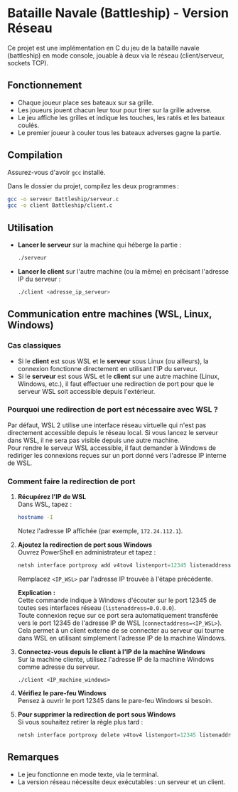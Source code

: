 # Bataille Navale (Battleship) - Version Réseau

Ce projet est une implémentation en C du jeu de la bataille navale (battleship) en mode console, jouable à deux via le réseau (client/serveur, sockets TCP).

## Fonctionnement

- Chaque joueur place ses bateaux sur sa grille.
- Les joueurs jouent chacun leur tour pour tirer sur la grille adverse.
- Le jeu affiche les grilles et indique les touches, les ratés et les bateaux coulés.
- Le premier joueur à couler tous les bateaux adverses gagne la partie.

## Compilation

Assurez-vous d'avoir `gcc` installé.

Dans le dossier du projet, compilez les deux programmes :
```bash
gcc -o serveur Battleship/serveur.c
gcc -o client Battleship/client.c
```

## Utilisation

- **Lancer le serveur** sur la machine qui héberge la partie :
  ```bash
  ./serveur
  ```
- **Lancer le client** sur l'autre machine (ou la même) en précisant l'adresse IP du serveur :
  ```bash
  ./client <adresse_ip_serveur>
  ```

## Communication entre machines (WSL, Linux, Windows)

### Cas classiques

- Si le **client** est sous WSL et le **serveur** sous Linux (ou ailleurs), la connexion fonctionne directement en utilisant l'IP du serveur.
- Si le **serveur** est sous WSL et le **client** sur une autre machine (Linux, Windows, etc.), il faut effectuer une redirection de port pour que le serveur WSL soit accessible depuis l'extérieur.

### Pourquoi une redirection de port est nécessaire avec WSL ?

Par défaut, WSL 2 utilise une interface réseau virtuelle qui n'est pas directement accessible depuis le réseau local. Si vous lancez le serveur dans WSL, il ne sera pas visible depuis une autre machine.  
Pour rendre le serveur WSL accessible, il faut demander à Windows de rediriger les connexions reçues sur un port donné vers l'adresse IP interne de WSL.

### Comment faire la redirection de port

1. **Récupérez l'IP de WSL**  
   Dans WSL, tapez :
   ```bash
   hostname -I
   ```
   Notez l'adresse IP affichée (par exemple, `172.24.112.1`).

2. **Ajoutez la redirection de port sous Windows**  
   Ouvrez PowerShell en administrateur et tapez :
   ```powershell
   netsh interface portproxy add v4tov4 listenport=12345 listenaddress=0.0.0.0 connectport=12345 connectaddress=<IP_WSL>
   ```
   Remplacez `<IP_WSL>` par l'adresse IP trouvée à l'étape précédente.

   **Explication :**  
   Cette commande indique à Windows d'écouter sur le port 12345 de toutes ses interfaces réseau (`listenaddress=0.0.0.0`).  
   Toute connexion reçue sur ce port sera automatiquement transférée vers le port 12345 de l'adresse IP de WSL (`connectaddress=<IP_WSL>`).  
   Cela permet à un client externe de se connecter au serveur qui tourne dans WSL en utilisant simplement l'adresse IP de la machine Windows.

3. **Connectez-vous depuis le client à l'IP de la machine Windows**  
   Sur la machine cliente, utilisez l'adresse IP de la machine Windows comme adresse du serveur.
   ```
   ./client <IP_machine_windows>
   ```

4. **Vérifiez le pare-feu Windows**  
   Pensez à ouvrir le port 12345 dans le pare-feu Windows si besoin.

5. **Pour supprimer la redirection de port sous Windows**  
   Si vous souhaitez retirer la règle plus tard :
   ```powershell
   netsh interface portproxy delete v4tov4 listenport=12345 listenaddress=0.0.0.0
   ```

## Remarques

- Le jeu fonctionne en mode texte, via le terminal.
- La version réseau nécessite deux exécutables : un serveur et un client.

